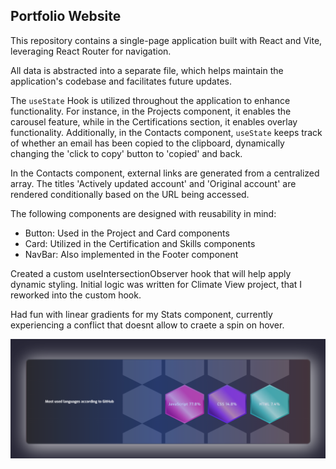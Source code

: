 <h2>Portfolio Website</h2>
<p>This repository contains a single-page application built with React and Vite, leveraging React Router for navigation.</p>
<p>All data is abstracted into a separate file, which helps maintain the application's codebase and facilitates future updates.</p>
<p>The <code>useState</code> Hook is utilized throughout the application to enhance functionality. For instance, in the Projects component, it enables the carousel feature, while in the Certifications section, it enables overlay functionality. Additionally, in the Contacts component, <code>useState</code> keeps track of whether an email has been copied to the clipboard, dynamically changing the 'click to copy' button to 'copied' and back.</p>
<p>In the Contacts component, external links are generated from a centralized array. The titles 'Actively updated account' and 'Original account' are rendered conditionally based on the URL being accessed.</p>
<p>The following components are designed with reusability in mind:</p>
<ul>
<li>Button: Used in the Project and Card components</li>
<li>Card: Utilized in the Certification and Skills components</li>
<li>NavBar: Also implemented in the Footer component</li>
</ul>

<p>Created a custom useIntersectionObserver hook that will help apply dynamic styling. Initial logic was written for Climate View project, that I reworked into the custom hook.</p>

<p>Had fun with linear gradients for my Stats component, currently experiencing a conflict that doesnt allow to craete a spin on hover.</p>
<p align='center'>
    <img src="./src/assets/screenshots/stats.png" alt="Top used languages of kweeuhree user" />
</p>
